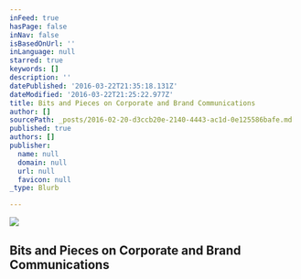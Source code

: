 ```yaml
---
inFeed: true
hasPage: false
inNav: false
isBasedOnUrl: ''
inLanguage: null
starred: true
keywords: []
description: ''
datePublished: '2016-03-22T21:35:18.131Z'
dateModified: '2016-03-22T21:25:22.977Z'
title: Bits and Pieces on Corporate and Brand Communications
author: []
sourcePath: _posts/2016-02-20-d3ccb20e-2140-4443-ac1d-0e125586bafe.md
published: true
authors: []
publisher:
  name: null
  domain: null
  url: null
  favicon: null
_type: Blurb

---
```

![](https://the-grid-user-content.s3-us-west-2.amazonaws.com/317f283f-aaa8-414a-9ed6-2157c366b29b.jpg)

## Bits and Pieces on Corporate and Brand Communications